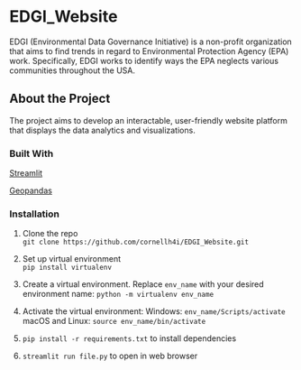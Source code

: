 # EDGI_Website
EDGI (Environmental Data Governance Initiative) is a non-profit organization that aims to find trends in regard to Environmental Protection Agency (EPA) work. Specifically, EDGI works to identify ways the EPA neglects various communities throughout the USA.
## About the Project 
The project aims to develop an interactable, user-friendly website platform that displays the data analytics and visualizations. 
### Built With 
[Streamlit](https://streamlit.io/)

[Geopandas](https://geopandas.org/en/stable/docs.html)

### Installation 
1. Clone the repo <br/> `git clone https://github.com/cornellh4i/EDGI_Website.git`
2. Set up virtual environment <br/> `pip install virtualenv` 
3. Create a virtual environment. Replace `env_name` with your desired environment name:
        `python -m virtualenv env_name`
4. Activate the virtual environment:
    Windows: `env_name/Scripts/activate`
    macOS and Linux: `source env_name/bin/activate`

5. `pip install -r requirements.txt` to install dependencies
6. `streamlit run file.py` to open in web browser
